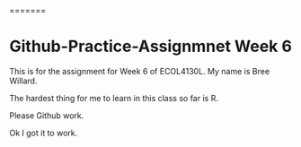 




=======
# Github-Practice-Assignmnet Week 6
 This is for the assignment for Week 6 of ECOL4130L. My name is Bree Willard.

The hardest thing for me to learn in this class so far is R.

Please Github work.

Ok I got it to work.

